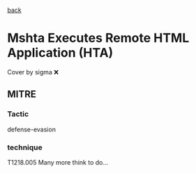 [back](../index.md)
# Mshta Executes Remote HTML Application (HTA)
Cover by sigma :x: 
## MITRE
### Tactic
defense-evasion
### technique
T1218.005
Many more think to do...